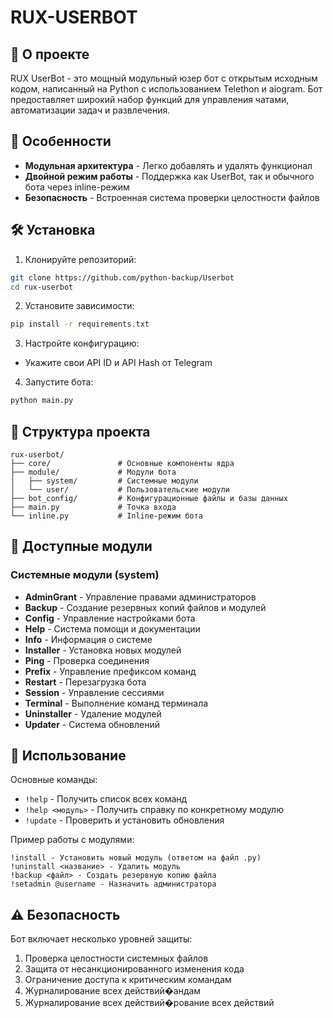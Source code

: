 # RUX-USERBOT

## 📌 О проекте

RUX UserBot - это мощный модульный юзер бот с открытым исходным кодом, написанный на Python с использованием Telethon и aiogram. Бот предоставляет широкий набор функций для управления чатами, автоматизации задач и развлечения.

## 🌟 Особенности

- **Модульная архитектура** - Легко добавлять и удалять функционал
- **Двойной режим работы** - Поддержка как UserBot, так и обычного бота через inline-режим
- **Безопасность** - Встроенная система проверки целостности файлов

## 🛠 Установка

1. Клонируйте репозиторий:
```bash
git clone https://github.com/python-backup/Userbot
cd rux-userbot
```

2. Установите зависимости:
```bash
pip install -r requirements.txt
```

3. Настройте конфигурацию:
- Укажите свои API ID и API Hash от Telegram

4. Запустите бота:
```bash
python main.py
```

## 📂 Структура проекта

```
rux-userbot/
├── core/               # Основные компоненты ядра
├── module/             # Модули бота
│   ├── system/         # Системные модули
│   └── user/           # Пользовательские модули
├── bot_config/         # Конфигурационные файлы и базы данных
├── main.py             # Точка входа
└── inline.py           # Inline-режим бота
```

## 🔧 Доступные модули

### Системные модули (system)
- **AdminGrant** - Управление правами администраторов
- **Backup** - Создание резервных копий файлов и модулей
- **Config** - Управление настройками бота
- **Help** - Система помощи и документации
- **Info** - Информация о системе
- **Installer** - Установка новых модулей
- **Ping** - Проверка соединения
- **Prefix** - Управление префиксом команд
- **Restart** - Перезагрузка бота
- **Session** - Управление сессиями
- **Terminal** - Выполнение команд терминала
- **Uninstaller** - Удаление модулей
- **Updater** - Система обновлений

## 🚀 Использование

Основные команды:
- `!help` - Получить список всех команд
- `!help <модуль>` - Получить справку по конкретному модулю
- `!update` - Проверить и установить обновления

Пример работы с модулями:
```
!install - Установить новый модуль (ответом на файл .py)
!uninstall <название> - Удалить модуль
!backup <файл> - Создать резервную копию файла
!setadmin @username - Назначить администратора
```

## ⚠️ Безопасность

Бот включает несколько уровней защиты:
1. Проверка целостности системных файлов
2. Защита от несанкционированного изменения кода
3. Ограничение доступа к критическим командам
4. Журналирование всех действий�андам
4. Журналирование всех действий�рование всех действий
